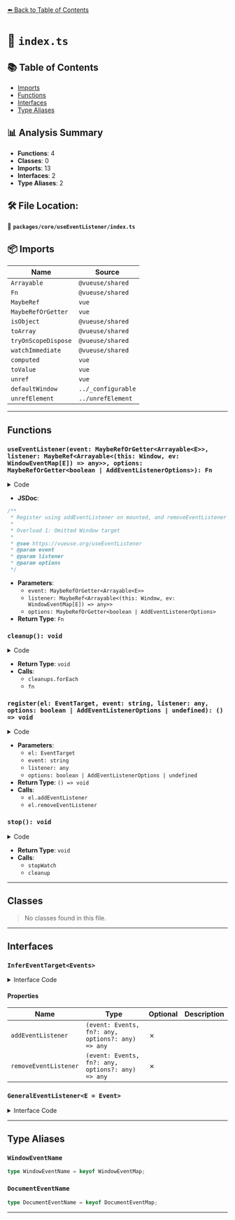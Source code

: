 [⬅️ Back to Table of Contents](../../../index.md)

# 📄 `index.ts`

## 📚 Table of Contents

- [Imports](#imports)
- [Functions](#functions)
- [Interfaces](#interfaces)
- [Type Aliases](#type-aliases)

## 📊 Analysis Summary

- **Functions**: 4
- **Classes**: 0
- **Imports**: 13
- **Interfaces**: 2
- **Type Aliases**: 2

## 🛠️ File Location:
📂 **`packages/core/useEventListener/index.ts`**

## 📦 Imports

| Name | Source |
|------|--------|
| `Arrayable` | `@vueuse/shared` |
| `Fn` | `@vueuse/shared` |
| `MaybeRef` | `vue` |
| `MaybeRefOrGetter` | `vue` |
| `isObject` | `@vueuse/shared` |
| `toArray` | `@vueuse/shared` |
| `tryOnScopeDispose` | `@vueuse/shared` |
| `watchImmediate` | `@vueuse/shared` |
| `computed` | `vue` |
| `toValue` | `vue` |
| `unref` | `vue` |
| `defaultWindow` | `../_configurable` |
| `unrefElement` | `../unrefElement` |


---

## Functions

### `useEventListener(event: MaybeRefOrGetter<Arrayable<E>>, listener: MaybeRef<Arrayable<(this: Window, ev: WindowEventMap[E]) => any>>, options: MaybeRefOrGetter<boolean | AddEventListenerOptions>): Fn`

<details><summary>Code</summary>

```ts
export function useEventListener<E extends keyof WindowEventMap>(
  event: MaybeRefOrGetter<Arrayable<E>>,
  listener: MaybeRef<Arrayable<(this: Window, ev: WindowEventMap[E]) => any>>,
  options?: MaybeRefOrGetter<boolean | AddEventListenerOptions>
): Fn
```
</details>

- **JSDoc**:
```ts
/**
 * Register using addEventListener on mounted, and removeEventListener automatically on unmounted.
 *
 * Overload 1: Omitted Window target
 *
 * @see https://vueuse.org/useEventListener
 * @param event
 * @param listener
 * @param options
 */
```

- **Parameters**:
  - `event: MaybeRefOrGetter<Arrayable<E>>`
  - `listener: MaybeRef<Arrayable<(this: Window, ev: WindowEventMap[E]) => any>>`
  - `options: MaybeRefOrGetter<boolean | AddEventListenerOptions>`
- **Return Type**: `Fn`
### `cleanup(): void`

<details><summary>Code</summary>

```ts
() => {
    cleanups.forEach(fn => fn())
    cleanups.length = 0
  }
```
</details>

- **Return Type**: `void`
- **Calls**:
  - `cleanups.forEach`
  - `fn`
### `register(el: EventTarget, event: string, listener: any, options: boolean | AddEventListenerOptions | undefined): () => void`

<details><summary>Code</summary>

```ts
(
    el: EventTarget,
    event: string,
    listener: any,
    options: boolean | AddEventListenerOptions | undefined,
  ) => {
    el.addEventListener(event, listener, options)
    return () => el.removeEventListener(event, listener, options)
  }
```
</details>

- **Parameters**:
  - `el: EventTarget`
  - `event: string`
  - `listener: any`
  - `options: boolean | AddEventListenerOptions | undefined`
- **Return Type**: `() => void`
- **Calls**:
  - `el.addEventListener`
  - `el.removeEventListener`
### `stop(): void`

<details><summary>Code</summary>

```ts
() => {
    stopWatch()
    cleanup()
  }
```
</details>

- **Return Type**: `void`
- **Calls**:
  - `stopWatch`
  - `cleanup`

---

## Classes

> No classes found in this file.


---

## Interfaces

### `InferEventTarget<Events>`

<details><summary>Interface Code</summary>

```ts
interface InferEventTarget<Events> {
  addEventListener: (event: Events, fn?: any, options?: any) => any
  removeEventListener: (event: Events, fn?: any, options?: any) => any
}
```
</details>

#### Properties

| Name | Type | Optional | Description |
|------|------|----------|-------------|
| `addEventListener` | `(event: Events, fn?: any, options?: any) => any` | ✗ |  |
| `removeEventListener` | `(event: Events, fn?: any, options?: any) => any` | ✗ |  |

### `GeneralEventListener<E = Event>`

<details><summary>Interface Code</summary>

```ts
export interface GeneralEventListener<E = Event> {
  (evt: E): void
}
```
</details>


---

## Type Aliases

### `WindowEventName`

```ts
type WindowEventName = keyof WindowEventMap;
```

### `DocumentEventName`

```ts
type DocumentEventName = keyof DocumentEventMap;
```


---